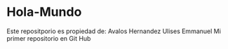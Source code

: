# Hola-Mundo
Este repositporio es propiedad de: Avalos Hernandez Ulises Emmanuel
Mi primer repositorio en Git Hub
